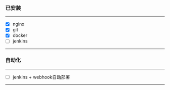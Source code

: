 ### 已安装

---

* [x] nginx
* [x] git
* [x] docker
* [ ] jenkins

---

### 自动化

---

* [ ] jenkins + webhook自动部署

---

